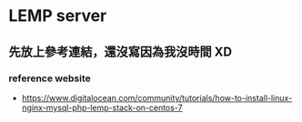 # LEMP server


## 先放上參考連結，還沒寫因為我沒時間 XD


### reference website
* <https://www.digitalocean.com/community/tutorials/how-to-install-linux-nginx-mysql-php-lemp-stack-on-centos-7>
